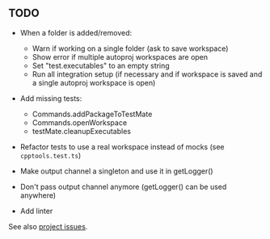 ## TODO

- When a folder is added/removed:
  - Warn if working on a single folder (ask to save workspace)
  - Show error if multiple autoproj workspaces are open
  - Set "test.executables" to an empty string
  - Run all integration setup (if necessary and if workspace is saved and a single autoproj workspace is open)

- Add missing tests:
  - Commands.addPackageToTestMate
  - Commands.openWorkspace
  - testMate.cleanupExecutables
- Refactor tests to use a real workspace instead of mocks (see `cpptools.test.ts`)
- Make output channel a singleton and use it in getLogger()
- Don't pass output channel anymore (getLogger() can be used anywhere)
- Add linter

See also [project issues](https://github.com/g-arjones/vscode-autoproj/issues).